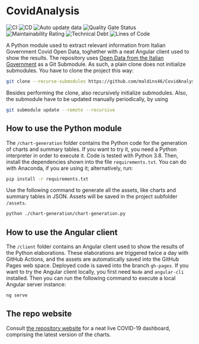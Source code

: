 # CovidAnalysis
![CI](https://github.com/maldins46/CovidAnalysis/workflows/CI/badge.svg)
![CD](https://github.com/maldins46/CovidAnalysis/workflows/CD/badge.svg)
![Auto update data](https://github.com/maldins46/CovidAnalysis/workflows/Auto%20update%20data/badge.svg)
![Quality Gate Status](https://sonarcloud.io/api/project_badges/measure?project=maldins46_CovidAnalysis&metric=alert_status)
![Maintainability Rating](https://sonarcloud.io/api/project_badges/measure?project=maldins46_CovidAnalysis&metric=sqale_rating)
![Technical Debt](https://sonarcloud.io/api/project_badges/measure?project=maldins46_CovidAnalysis&metric=sqale_index)
![Lines of Code](https://sonarcloud.io/api/project_badges/measure?project=maldins46_CovidAnalysis&metric=ncloc)

A Python module used to extract relevant information from Italian Government Covid Open Data, toghether with a neat Angular client used to show the results. The repository uses [Open Data from the Italian Government](https://github.com/pcm-dpc/COVID-19) as a Git Submodule. As such, a plain clone does not initialize submodules. You have to clone the project this way:

```bash
git clone --recurse-submodules https://github.com/maldins46/CovidAnalysis.git 
```
Besides performing the clone, also recursively initialize submodules. Also, the submodule have to be updated manually periodically, by using

```bash
git submodule update --remote --recursive
```

## How to use the Python module

The `/chart-generation` folder contains the Python code for the generation of charts and summary tables. If you want to try it, you need a Python interpreter in order to execute it. Code is tested with Python 3.8. Then, install the dependencies shown into the file `requirements.txt`. You can do with Anaconda, if you are using it; alternatively, run:

```bash
pip install -r requirements.txt
```

Use the following command to generate all the assets, like charts and summary tables in JSON. Assets will be saved in the project subfolder `/assets`.

```bash
python ./chart-generation/chart-generation.py
```

## How to use the Angular client

The `/client` folder contains an Angular client used to show the results of the Python elaborations. These elaborations are triggered twice a day with GitHub Actions, and the assets are automatically saved into the GitHub Pages web space. Deployed code is saved into the branch `gh-pages`. If you want to try the Angular client locally, you first need `Node` and `angular-cli` installed. Then you can run the following command to execute a local Angular server instance:

```bash
ng serve
```

## The repo website

Consult [the repository website](https://maldins46.github.io/CovidAnalysis) for a neat live COVID-19 dashboard, comprising the latest version of the charts.
